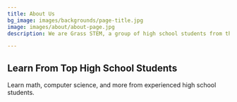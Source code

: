 ```yaml
---
title: About Us
bg_image: images/backgrounds/page-title.jpg
image: images/about/about-page.jpg
description: We are Grass STEM, a group of high school students from the Acton-Boxborough School District with a goal of spreading our passion for STEM fields to younger generations. We offer free camps and courses covering math, computer science, and more. 

---
```

## Learn From Top High School Students

Learn math, computer science, and more from experienced high school students.
